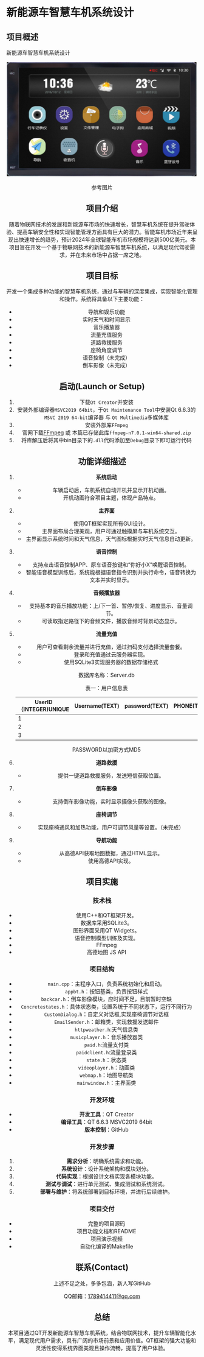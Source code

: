 # 新能源车智慧车机系统设计

## 项目概述

新能源车智慧车机系统设计

![image-20240710213845417](./README.assets/image-20240710213845417.png)

<center>参考图片<center>

## 项目介绍

随着物联网技术的发展和新能源车市场的快速增长，智慧车机系统在提升驾驶体验、提高车辆安全性和实现智能管理方面具有巨大的潜力。智能车机市场近年来呈现出快速增长的趋势，预计2024年全球智能车机市场规模将达到500亿美元。本项目旨在开发一个基于物联网技术的新能源车智慧车机系统，以满足现代驾驶需求，并在未来市场中占据一席之地。

## 项目目标

开发一个集成多种功能的智慧车机系统，通过与车辆的深度集成，实现智能化管理和操作。系统将具备以下主要功能：

- 导航和娱乐功能
- 实时天气和时间显示
- 音乐播放器
- 流量充值服务
- 道路救援服务
- 座椅角度调节
- 语音控制（未完成）
- 倒车影像（未完成）

## 启动(Launch or Setup)

1. 下载`Qt Creator`并安装
2. 安装外部编译器`MSVC2019 64bit`，于`Qt Maintenance Tool`中安装Qt 6.6.3的`MSVC 2019 64-bit`编译器 与 `Qt Multimedia`多媒体库
3. 安装外部库`FFmpeg`
4. 官网下载[FFmpeg](https://ffmpeg.org/) 或 本篇已存储此库`ffmpeg-n7.0.1-win64-shared.zip`
5. 将库解压后将其中bin目录下的`.dll`代码添加至`Debug`目录下即可运行代码

## 功能详细描述

1. **系统启动**
   - 车辆启动后，车机系统自动开机并显示开机动画。
   - 开机动画符合项目主题，体现产品特点。

2. **主界面**
   - 使用QT框架实现所有GUI设计。
   - 主界面布局合理美观，用户可通过触摸屏与车机系统交互。
   - 主界面显示系统时间和天气信息，天气图标根据实时天气信息自动更新。

3. **语音控制**
   - 支持点击语音控制APP、原车语音按键和“你好小X”唤醒语音控制。
   - 智能语音模型训练后，系统能根据语音指令识别并执行命令，语音转换为文本并实时显示。

4. **音频播放器**
   - 支持基本的音乐播放功能：上/下一首、暂停/恢复、进度显示、音量调节。
   - 可读取指定路径下的音频文件，播放音频时背景动态显示。

5. **流量充值**
   - 用户可查看剩余流量并进行充值，通过扫码支付选择流量套餐。
   - 登录和充值通过云服务器实现。
   - 使用SQLite3实现服务器的数据存储格式

   数据库名称：Server.db

   表一：用户信息表

   | UserID（INTEGER)UNIQUE | Username(TEXT) | password(TEXT) | PHONE(TEXT) |
   | ---------------------- | -------------- | -------------- | ----------- |
   | 1                      |                |                |             |
   | 2                      |                |                |             |
   | 3                      |                |                |             |

   PASSWORD以加密方式MD5

6. **道路救援**
   - 提供一键道路救援服务，发送短信获取位置。

7. **倒车影像**
   - 支持倒车影像功能，实时显示摄像头获取的图像。

8. **座椅调节**
   - 实现座椅通风和加热功能，用户可调节风量等设置。（未完成）

9. **导航功能**
   - 从高德API获取地图数据，通过HTML显示。
   - 使用高德API实现。

## 项目实施

### 技术栈

- 使用C++和QT框架开发。
- 数据库采用SQLite3。
- 图形界面采用QT Widgets。
- 语音控制模型训练及实现。
- FFmpeg
- 高德地图 JS API

### 项目结构

- `main.cpp`：主程序入口，负责系统初始化和启动。
- `appbt.h`：按钮基类，负责按钮样式
- `backcar.h`：倒车影像模块，应时间不足，目前暂时空缺
- `Concretestates.h`：具体状态类，设置系统于不同状态下，运行不同行为
- `CustomDialog.h`：自定义对话框,实现座椅调节对话框
- `EmailSender.h`：邮箱类，实现救援发送邮件
- `httpweather.h`:天气信息类
- `musicplayer.h`：音乐播放器类
- `paid.h`:流量支付类
- `paidclient.h`:流量登录类
- `state.h`：状态类
- `videoplayer.h`：动画类
- `webmap.h`：地图导航类
- `mainwindow.h`：主界面类

### 开发环境

- **开发工具**：QT Creator
- **编译工具**：QT 6.6.3 MSVC2019 64bit
- **版本控制**：GitHub

### 开发步骤

1. **需求分析**：明确系统需求和功能。
2. **系统设计**：设计系统架构和模块划分。
3. **代码实现**：根据设计文档实现各模块功能。
4. **测试与调试**：进行单元测试、集成测试和系统测试。
5. **部署与维护**：将系统部署到目标环境，并进行后续维护。

### 项目交付

- 完整的项目源码
- 项目功能文档和README
- 项目演示视频
- 自动化编译的Makefile

## 联系(Contact)

上述不足之处，多多包涵，新人写GitHub

QQ邮箱：1789414411@qq.com

## 总结

本项目通过QT开发新能源车智慧车机系统，结合物联网技术，提升车辆智能化水平，满足现代用户需求，具有广阔的市场前景和应用价值。QT框架的强大功能和灵活性使得系统界面美观且操作流畅，提高了用户体验。
